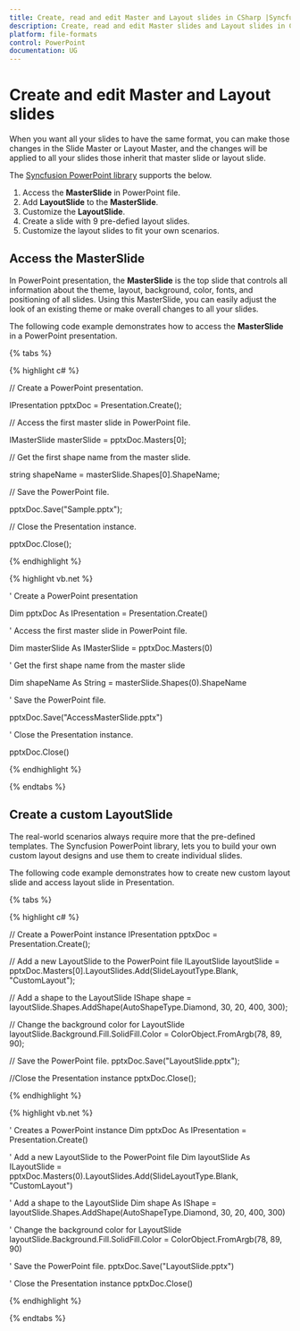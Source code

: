 ```yaml
---
title: Create, read and edit Master and Layout slides in CSharp |Syncfusion|
description: Create, read and edit Master slides and Layout slides in CSharp
platform: file-formats
control: PowerPoint
documentation: UG
---
```


# Create and edit Master and Layout slides

When you want all your slides to have the same format, you can make those changes in the Slide Master or Layout Master, and the changes will be applied to all your slides those inherit that master slide or layout slide.

The [Syncfusion PowerPoint library](https://www.syncfusion.com/powerpoint-framework/net) supports the below.
<ol>
<li>Access the <b>MasterSlide</b> in PowerPoint file.</li>
<li>Add <b>LayoutSlide</b> to the <b>MasterSlide</b>.</li>
<li>Customize the <b>LayoutSlide</b>.</li>
<li>Create a slide with 9 pre-defied layout slides.</li>
<li>Customize the layout slides to fit your own scenarios.</li>
</ol>

## Access the MasterSlide

In PowerPoint presentation, the **MasterSlide** is the top slide that controls all information about the theme, layout, background, color, fonts, and positioning of all slides. Using this MasterSlide, you can easily adjust the look of an existing theme or make overall changes to all your slides.

The following code example demonstrates how to access the **MasterSlide** in a PowerPoint presentation.

{% tabs %}

{% highlight c# %}

// Create a PowerPoint presentation.

IPresentation pptxDoc = Presentation.Create();

// Access the first master slide in PowerPoint file.

IMasterSlide masterSlide = pptxDoc.Masters[0];

// Get the first shape name from the master slide.

string shapeName = masterSlide.Shapes[0].ShapeName;

// Save the PowerPoint file.

pptxDoc.Save("Sample.pptx");

// Close the Presentation instance.

pptxDoc.Close();

{% endhighlight %}

{% highlight vb.net %}

' Create a PowerPoint presentation

Dim pptxDoc As IPresentation = Presentation.Create()

' Access the first master slide in PowerPoint file.

Dim masterSlide As IMasterSlide = pptxDoc.Masters(0)

' Get the first shape name from the master slide

Dim shapeName As String = masterSlide.Shapes(0).ShapeName

' Save the PowerPoint file.

pptxDoc.Save("AccessMasterSlide.pptx")

' Close the Presentation instance.

pptxDoc.Close()

{% endhighlight %}

{% endtabs %}

## Create a custom LayoutSlide

The real-world scenarios always require more that the pre-defined templates. The Syncfusion PowerPoint library, lets you to build your own custom layout designs and use them to create individual slides.

The following code example demonstrates how to create new custom layout slide and access layout slide in Presentation.

{% tabs %}

{% highlight c# %}

// Create a PowerPoint instance
IPresentation pptxDoc = Presentation.Create();

// Add a new LayoutSlide to the PowerPoint file
ILayoutSlide layoutSlide = pptxDoc.Masters[0].LayoutSlides.Add(SlideLayoutType.Blank, "CustomLayout");

// Add a shape to the LayoutSlide
IShape shape = layoutSlide.Shapes.AddShape(AutoShapeType.Diamond, 30, 20, 400, 300);

// Change the background color for LayoutSlide
layoutSlide.Background.Fill.SolidFill.Color = ColorObject.FromArgb(78, 89, 90);

// Save the PowerPoint file.
pptxDoc.Save("LayoutSlide.pptx");

//Close the Presentation instance
pptxDoc.Close();

{% endhighlight %}

{% highlight vb.net %}

' Creates a PowerPoint instance
Dim pptxDoc As IPresentation = Presentation.Create()

' Add a new LayoutSlide to the PowerPoint file
Dim layoutSlide As ILayoutSlide = pptxDoc.Masters(0).LayoutSlides.Add(SlideLayoutType.Blank, "CustomLayout")

' Add a shape to the LayoutSlide
Dim shape As IShape = layoutSlide.Shapes.AddShape(AutoShapeType.Diamond, 30, 20, 400, 300)

' Change the background color for LayoutSlide
layoutSlide.Background.Fill.SolidFill.Color = ColorObject.FromArgb(78, 89, 90)

' Save the PowerPoint file.
pptxDoc.Save("LayoutSlide.pptx")

' Close the Presentation instance
pptxDoc.Close()

{% endhighlight %}

{% endtabs %}